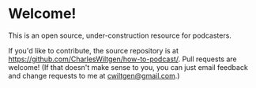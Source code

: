 # Welcome!

This is an open source, under-construction resource for podcasters.

If you'd like to contribute, the source repository is at  https://github.com/CharlesWiltgen/how-to-podcast/. Pull requests are welcome! (If that doesn't make sense to you, you can just email feedback and change requests to me at cwiltgen@gmail.com.)

<!-- toc -->
